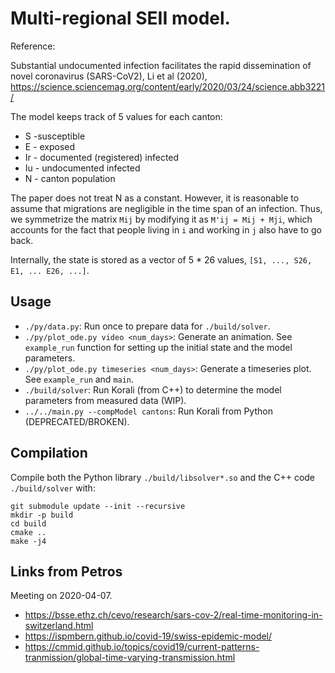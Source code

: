 # Multi-regional SEII model.

Reference:

Substantial undocumented infection facilitates the rapid dissemination of novel coronavirus (SARS-CoV2), Li et al (2020), https://science.sciencemag.org/content/early/2020/03/24/science.abb3221/

The model keeps track of 5 values for each canton:
- S -susceptible
- E - exposed
- Ir - documented (registered) infected
- Iu - undocumented infected
- N - canton population

The paper does not treat N as a constant.
However, it is reasonable to assume that migrations are negligible in the time span of an infection.
Thus, we symmetrize the matrix `Mij` by modifying it as `M'ij = Mij + Mji`, which accounts for the fact that people living in `i` and working in `j` also have to go back.

Internally, the state is stored as a vector of 5 * 26 values, `[S1, ..., S26, E1, ... E26, ...]`.

## Usage

- `./py/data.py`: Run once to prepare data for `./build/solver`.
- `./py/plot_ode.py video <num_days>`: Generate an animation. See `example_run` function for setting up the initial state and the model parameters.
- `./py/plot_ode.py timeseries <num_days>`: Generate a timeseries plot. See `example_run` and `main`.
- `./build/solver`: Run Korali (from C++) to determine the model parameters from measured data (WIP).
- `../../main.py --compModel cantons`: Run Korali from Python (DEPRECATED/BROKEN).

## Compilation

Compile both the Python library `./build/libsolver*.so` and the C++ code `./build/solver` with:
```
git submodule update --init --recursive
mkdir -p build
cd build
cmake ..
make -j4
```

## Links from Petros

Meeting on 2020-04-07.

- <https://bsse.ethz.ch/cevo/research/sars-cov-2/real-time-monitoring-in-switzerland.html>
- <https://ispmbern.github.io/covid-19/swiss-epidemic-model/>
- <https://cmmid.github.io/topics/covid19/current-patterns-tranmission/global-time-varying-transmission.html>
